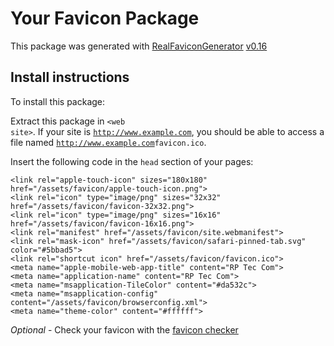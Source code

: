 # Your Favicon Package

This package was generated with [RealFaviconGenerator](https://realfavicongenerator.net/) [v0.16](https://realfavicongenerator.net/change_log#v0.16)

## Install instructions

To install this package:

Extract this package in <code>&lt;web site&gt;<?php echo /assets/favicon/ ?></code>. If your site is <code>http://www.example.com</code>, you should be able to access a file named <code>http://www.example.com<?php echo /assets/favicon/ ?>favicon.ico</code>.

Insert the following code in the `head` section of your pages:

    <link rel="apple-touch-icon" sizes="180x180" href="/assets/favicon/apple-touch-icon.png">
    <link rel="icon" type="image/png" sizes="32x32" href="/assets/favicon/favicon-32x32.png">
    <link rel="icon" type="image/png" sizes="16x16" href="/assets/favicon/favicon-16x16.png">
    <link rel="manifest" href="/assets/favicon/site.webmanifest">
    <link rel="mask-icon" href="/assets/favicon/safari-pinned-tab.svg" color="#5bbad5">
    <link rel="shortcut icon" href="/assets/favicon/favicon.ico">
    <meta name="apple-mobile-web-app-title" content="RP Tec Com">
    <meta name="application-name" content="RP Tec Com">
    <meta name="msapplication-TileColor" content="#da532c">
    <meta name="msapplication-config" content="/assets/favicon/browserconfig.xml">
    <meta name="theme-color" content="#ffffff">

*Optional* - Check your favicon with the [favicon checker](https://realfavicongenerator.net/favicon_checker)